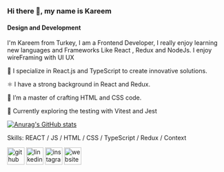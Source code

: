 ### Hi there 👋, my name is Kareem
#### Design and Development


I'm Kareem from Turkey, I am a Frontend Developer, I really enjoy learning new languages and Frameworks Like React , Redux and NodeJs. I enjoy wireFraming with UI UX

🔭 I specialize in React.js and TypeScript to create innovative solutions.

⚛️ I have a strong background in React and Redux.

🎨 I’m a master of crafting HTML and CSS code.

🌱 Currently exploring the testing with Vitest and Jest

[![Anurag's GitHub stats](https://github-readme-stats.vercel.app/api?username=KareemAchkar)](https://github.com/anuraghazra/github-readme-stats)


Skills: REACT / JS / HTML / CSS / TypeScript / Redux / Context



[<img src='https://cdn.jsdelivr.net/npm/simple-icons@3.0.1/icons/github.svg' alt='github' height='40'>](https://github.com/KareemAchkar)  [<img src='https://cdn.jsdelivr.net/npm/simple-icons@3.0.1/icons/linkedin.svg' alt='linkedin' height='40'>](https://www.linkedin.com/in/kareemAchkar/)  [<img src='https://cdn.jsdelivr.net/npm/simple-icons@3.0.1/icons/instagram.svg' alt='instagram' height='40'>](https://www.instagram.com/kareemashkar/)  [<img src='https://cdn.jsdelivr.net/npm/simple-icons@3.0.1/icons/icloud.svg' alt='website' height='40'>](https://kareemachkar.github.io/Portfolio-/)  

